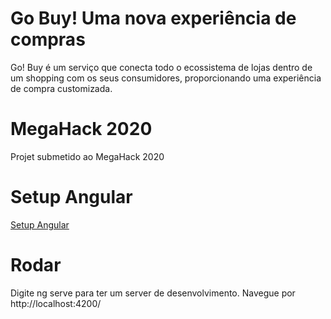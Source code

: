 # Go Buy! Uma nova experiência de compras

Go! Buy é um serviço que conecta todo o ecossistema de lojas dentro de um shopping com os seus consumidores, proporcionando uma experiência de compra customizada.

# MegaHack 2020
Projet submetido ao MegaHack 2020

# Setup Angular
[Setup Angular](https://angular.io/guide/setup-local)

# Rodar
Digite ng serve para ter um server de desenvolvimento. Navegue por http://localhost:4200/